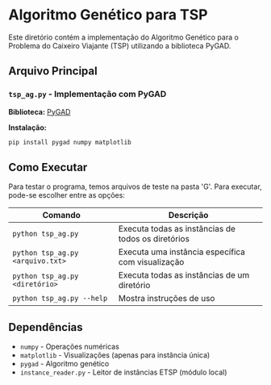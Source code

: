 # Algoritmo Genético para TSP

Este diretório contém a implementação do Algoritmo Genético para o Problema do Caixeiro Viajante (TSP) utilizando a biblioteca PyGAD.

## Arquivo Principal

### `tsp_ag.py` - Implementação com PyGAD
**Biblioteca:** [PyGAD](https://pygad.readthedocs.io/en/latest/)

**Instalação:**
```bash
pip install pygad numpy matplotlib
```

## Como Executar

Para testar o programa, temos arquivos de teste na pasta 'G'. Para executar, pode-se escolher entre as opções:

| Comando | Descrição |
|---------|-----------|
| `python tsp_ag.py` | Executa todas as instâncias de todos os diretórios |
| `python tsp_ag.py <arquivo.txt>` | Executa uma instância específica com visualização |
| `python tsp_ag.py <diretório>` | Executa todas as instâncias de um diretório |
| `python tsp_ag.py --help` | Mostra instruções de uso |

## Dependências

- `numpy` - Operações numéricas
- `matplotlib` - Visualizações (apenas para instância única)
- `pygad` - Algoritmo genético
- `instance_reader.py` - Leitor de instâncias ETSP (módulo local)
